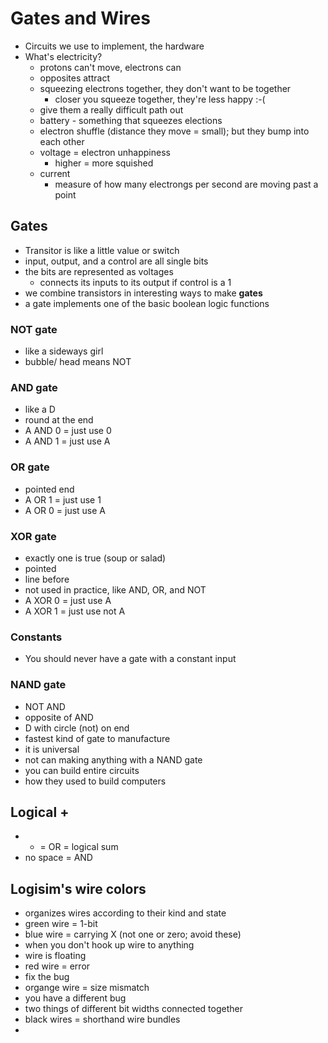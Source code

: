 # Gates and Wires

* Circuits we use to implement, the hardware
* What's electricity?
  * protons can't move, electrons can
  * opposites attract
  * squeezing electrons together, they don't want to be together
      * closer you squeeze together, they're less happy :-(  
  * give them a really difficult path out 
  * battery - something that squeezes elections
  * electron shuffle (distance they move = small); but they bump into each other
  * voltage = electron unhappiness
      * higher = more squished
   * current
      * measure of how many electrongs per second are moving past a point
    
 ## Gates
 
* Transitor is like a little value or switch
* input, output, and a control are all single bits
* the bits are represented as voltages 
  * connects its inputs to its output if control is a 1
* we combine transistors in interesting ways to make **gates**
* a gate implements one of the basic boolean logic functions

### NOT gate
* like a sideways girl
* bubble/ head means NOT

### AND gate
* like a D
* round at the end
* A AND 0 = just use 0
* A AND 1 = just use A


### OR gate
* pointed end
* A OR 1 = just use 1
* A OR 0 = just use A

### XOR gate
* exactly one is true (soup or salad)
* pointed
* line before
* not used in practice, like AND, OR, and NOT
* A XOR 0 = just use A
* A XOR 1 = just use not A

### Constants
* You should never have a gate with a constant input

### NAND gate
* NOT AND
* opposite of AND
* D with circle (not) on end
* fastest kind of gate to manufacture
* it is universal
* not can making anything with a NAND gate
* you can build entire circuits
* how they used to build computers


## Logical +
* + = OR = logical sum
* no space = AND

## Logisim's wire colors
* organizes wires according to their kind and state
* green wire = 1-bit
* blue wire = carrying X (not one or zero; avoid these) 
 * when you don't hook up wire to anything
 * wire is floating
* red wire = error
 * fix the bug
* organge wire = size mismatch
 * you have a different bug
 * two things of different bit widths connected together
* black wires = shorthand wire bundles
* 

 
